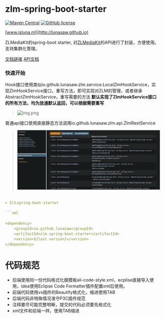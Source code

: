 # zlm-spring-boot-starter

[![Maven Central](https://img.shields.io/maven-central/v/io.github.lunasaw/zlm-spring-boot-starter)](https://mvnrepository.com/artifact/io.github.lunasaw/zlm-spring-boot-starter)
[![GitHub license](https://img.shields.io/badge/MIT_License-blue.svg)](https://raw.githubusercontent.com/lunasaw/zlm-spring-boot-starter/master/LICENSE)

[www.isluna.ml](http://lunasaw.github.io)

ZLMediaKit的spring-boot starter, 对[ZLMediaKit](https://github.com/ZLMediaKit/ZLMediaKit)的API进行了封装，方便使用。支持集群化管理。

[文档链接](https://github.com/lunasaw/zlm-spring-boot-starter/blob/master/zlm-api.md) [API文档](https://lunasaw.github.io/zlm-spring-boot-starter/)

### 快速开始

Hook接口使用类似io.github.lunasaw.zlm.service.LocalZlmHookService，实现ZlmHookService接口，重写方法，即可实现对ZLM的管理，或者继承AbstractZlmHookService，重写需要的方法
**默认实现了ZlmHookService接口的所有方法，均为放通默认返回，可以根据需要重写**


> ![img.png](img.png)

普通api接口使用直接静态方法调用io.github.lunasaw.zlm.api.ZlmRestService

> ![img.png](images/img.png)

```yaml

> 引入spring-boot-starter

```xml

<dependency>
    <groupId>io.github.lunasaw</groupId>
    <artifactId>zlm-spring-boot-starter</artifactId>
    <version>${last.version}</version>
</dependency>
```

# 代码规范

- 后端使用同一份代码格式化膜模板ali-code-style.xml，ecplise直接导入使用，idea使用Eclipse Code Formatter插件配置xml后使用。
- 前端代码使用vs插件的Beautify格式化，缩进使用TAB
- 后端代码非特殊情况准守P3C插件规范
- 注释要尽可能完整明晰，提交的代码必须要先格式化
- xml文件和前端一样，使用TAB缩进

